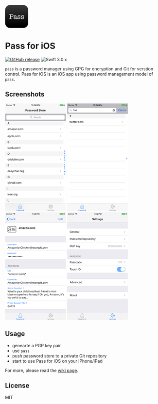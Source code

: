 <img src="icon_round.png" width="76"/> 

# Pass for iOS
[![GitHub release](https://img.shields.io/github/release/mssun/pass-ios.svg)](https://github.com/mssun/pass-ios/releases)
![Swift 3.0.x](https://img.shields.io/badge/Swift-3.0.x-orange.svg)

`pass` is a password manager using GPG for encryption and Git for verstion
control. Pass for iOS is an iOS app using password management model of `pass`.

## Screenshots

<img src="screenshot/screenshot1.png" width="200"/>
<img src="screenshot/screenshot2.png" width="200"/>
<img src="screenshot/screenshot3.png" width="200"/>
<img src="screenshot/screenshot4.png" width="200"/>

## Usage

- genearte a PGP key pair
- use `pass`
- push password store to a private Git repository
- start to use Pass for iOS on your iPhone/iPad

For more, please read the [wiki page](https://github.com/mssun/pass-ios/wiki).

## License

MIT
